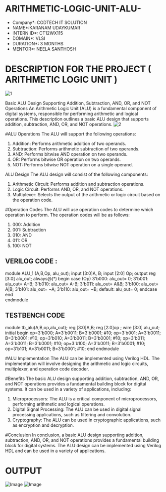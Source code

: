 # ARITHMETIC-LOGIC-UNIT-ALU-
* Company*: CODTECH IT SOLUTION
* NAME*:KARANAM UDAYKUMAR
* INTERN ID*: CT12WX115
* DOMAIN*: VLSI
* DURATION*: 3 MONTHS
* MENTOR*: NEELA SANTHOSH




# DESCRIPTION FOR THE PROJECT ( ARITHMETIC LOGIC UNIT )

![1](https://github.com/user-attachments/assets/957db10b-c711-47ab-8e8a-4d1f6092c272)

Basic ALU Design Supporting Addition, Subtraction, AND, OR, and NOT Operations
An Arithmetic Logic Unit (ALU) is a fundamental component of digital systems, responsible for performing arithmetic and logical operations. This description outlines a basic ALU design that supports addition, subtraction, AND, OR, and NOT operations.
![2](https://github.com/user-attachments/assets/07940b95-631e-4eb0-b053-f4d2e26223d2)

#ALU Operations
The ALU will support the following operations:

1. Addition: Performs arithmetic addition of two operands.
2. Subtraction: Performs arithmetic subtraction of two operands.
3. AND: Performs bitwise AND operation on two operands.
4. OR: Performs bitwise OR operation on two operands.
5. NOT: Performs bitwise NOT operation on a single operand.

ALU Design
The ALU design will consist of the following components:

1. Arithmetic Circuit: Performs addition and subtraction operations.
2. Logic Circuit: Performs AND, OR, and NOT operations.
3. Multiplexer: Selects the output of the arithmetic or logic circuit based on the operation code.

#Operation Codes
The ALU will use operation codes to determine which operation to perform. The operation codes will be as follows:

1. 000: Addition
2. 001: Subtraction
3. 010: AND
4. 011: OR
5. 100: NOT


## VERILOG CODE :

module ALU_1 (A,B,Op, alu_out);
input [3:0]A, B;
input [2:0] Op;
output reg [3:0] alu_out;
always@(*)
begin
case (Op)
      3'b000: alu_out= 0;
      3'b001: alu_out= A+B; 
      3'b010: alu_out= A-B;
      3'b011: alu_out= A&B;
      3'b100: alu_out= A|B;
      3'b101: alu_out= ~A;
      3'b110: alu_out= ~B;
      default: alu_out= 0;
  endcase
end   
endmodule 



## TESTBENCH CODE

module tb_alu(A,B,op,alu_out);
reg [3:0]A,B;
reg [2:0]op ;
wire [3:0] alu_out;
initial
begin
  op=3'b000; A=3'b0011; B=3'b0001;
  #10;
  op=3'b001; A=3'b0011; B=3'b0001;
  #10;
  op=3'b010; A=3'b0011; B=3'b0001;
  #10;
  op=3'b011; A=3'b0011; B=3'b0001;
  #10;
  op=3'b100; A=3'b0011; B=3'b0001;
  #10;
  op=3'b101; A=3'b0011; B=3'b0001;
  #10;
 end
endmodule




#ALU Implementation
The ALU can be implemented using Verilog HDL. The implementation will involve designing the arithmetic and logic circuits, multiplexer, and operation code decoder.

#Benefits
The basic ALU design supporting addition, subtraction, AND, OR, and NOT operations provides a fundamental building block for digital systems. It can be used in a variety of applications, including:

1. Microprocessors: The ALU is a critical component of microprocessors, performing arithmetic and logical operations.
2. Digital Signal Processing: The ALU can be used in digital signal processing applications, such as filtering and convolution.
3. Cryptography: The ALU can be used in cryptographic applications, such as encryption and decryption.

#Conclusion
In conclusion, a basic ALU design supporting addition, subtraction, AND, OR, and NOT operations provides a fundamental building block for digital systems. The ALU design can be implemented using Verilog HDL and can be used in a variety of applications.


# OUTPUT

![Image](https://github.com/user-attachments/assets/adfc0613-4cee-4917-a3bd-a34f933ed024)
![Image](https://github.com/user-attachments/assets/28fb8bdd-6af2-418b-9fab-5cbd76dbd559)
